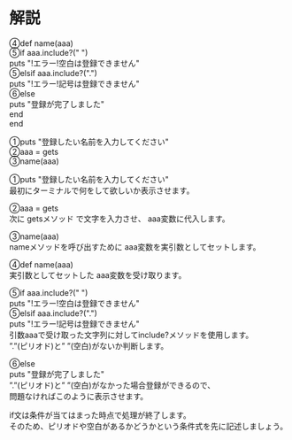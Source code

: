 # 解説  
  
④def name(aaa)  
  ⑤if aaa.include?(" ")  
    puts "!エラー!空白は登録できません"  
  ⑤elsif aaa.include?(".")  
    puts "!エラー!記号は登録できません"  
  ⑥else  
    puts "登録が完了しました"  
  end  
end  
  
①puts "登録したい名前を入力してください"  
②aaa = gets  
③name(aaa)  
  
①puts "登録したい名前を入力してください"  
最初にターミナルで何をして欲しいか表示させます。  
  
②aaa = gets  
次に getsメソッド で文字を入力させ、 aaa変数に代入します。  
  
③name(aaa)  
nameメソッドを呼び出すために aaa変数を実引数としてセットします。  
  
④def name(aaa)  
実引数としてセットした aaa変数を受け取ります。  
  
⑤if aaa.include?(" ")  
  puts "!エラー!空白は登録できません"  
⑤elsif aaa.include?(".")  
  puts "!エラー!記号は登録できません"  
引数aaaで受け取った文字列に対してinclude?メソッドを使用します。  
”.”(ピリオド)と” ”(空白)がないか判断します。  
  
⑥else  
    puts "登録が完了しました"  
”.”(ピリオド)と” ”(空白)がなかった場合登録ができるので、  
問題なければこのように表示させます。  

if文は条件が当てはまった時点で処理が終了します。  
そのため、ピリオドや空白があるかどうかという条件式を先に記述しましょう。  
